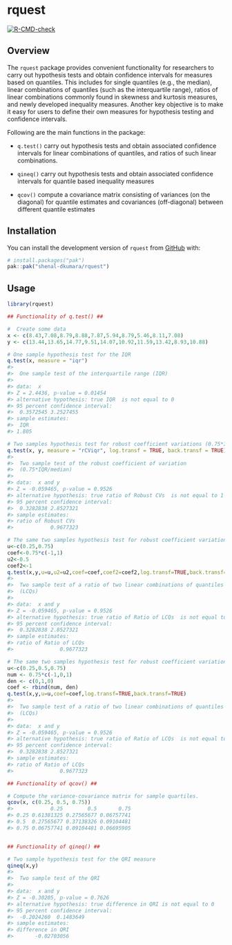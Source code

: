 
<!-- README.md is generated from README.Rmd. Please edit that file -->

# rquest

<!-- badges: start -->

[![R-CMD-check](https://github.com/shenal-dkumara/rquest/actions/workflows/R-CMD-check.yaml/badge.svg)](https://github.com/shenal-dkumara/rquest/actions/workflows/R-CMD-check.yaml)
<!-- badges: end -->

## Overview

The `rquest` package provides convenient functionality for researchers
to carry out hypothesis tests and obtain confidence intervals for
measures based on quantiles. This includes for single quantiles (e.g.,
the median), linear combinations of quantiles (such as the interquartile
range), ratios of linear combinations commonly found in skewness and
kurtosis measures, and newly developed inequality measures. Another key
objective is to make it easy for users to define their own measures for
hypothesis testing and confidence intervals.

Following are the main functions in the package:

- `q.test()` carry out hypothesis tests and obtain associated confidence
  intervals for linear combinations of quantiles, and ratios of such
  linear combinations.

- `qineq()` carry out hypothesis tests and obtain associated confidence
  intervals for quantile based inequality measures

- `qcov()` compute a covariance matrix consisting of variances (on the
  diagonal) for quantile estimates and covariances (off-diagonal)
  between different quantile estimates

## Installation

You can install the development version of `rquest` from
[GitHub](https://github.com/) with:

``` r
# install.packages("pak")
pak::pak("shenal-dkumara/rquest")
```

## Usage

``` r
library(rquest)

## Functionality of q.test() ##

#  Create some data
x <- c(8.43,7.08,8.79,8.88,7.87,5.94,8.79,5.46,8.11,7.08)
y <- c(13.44,13.65,14.77,9.51,14.07,10.92,11.59,13.42,8.93,10.88)

# One sample hypothesis test for the IQR
q.test(x, measure = "iqr")
#> 
#>  One sample test of the interquartile range (IQR)
#> 
#> data:  x
#> Z = 2.4436, p-value = 0.01454
#> alternative hypothesis: true IQR  is not equal to 0
#> 95 percent confidence interval:
#>  0.3572545 3.2527455
#> sample estimates:
#>  IQR  
#> 1.805

# Two samples hypothesis test for robust coefficient variations (0.75*IQR/median) with log transformation and back-transformation to the ratio scale,.
q.test(x, y, measure = "rCViqr", log.transf = TRUE, back.transf = TRUE)
#> 
#>  Two sample test of the robust coefficient of variation
#>  (0.75*IQR/median)
#> 
#> data:  x and y
#> Z = -0.059465, p-value = 0.9526
#> alternative hypothesis: true ratio of Robust CVs  is not equal to 1
#> 95 percent confidence interval:
#>  0.3282838 2.8527321
#> sample estimates:
#> ratio of Robust CVs  
#>            0.9677323

# The same two samples hypothesis test for robust coefficient variations (0.75*IQR/median) by using 'u',''u2','coef' and 'coef2' arguments.
u<-c(0.25,0.75)
coef<-0.75*c(-1,1)
u2<-0.5
coef2<-1
q.test(x,y,u=u,u2=u2,coef=coef,coef2=coef2,log.transf=TRUE,back.transf=TRUE)
#> 
#>  Two sample test of a ratio of two linear combinations of quantiles
#>  (LCQs)
#> 
#> data:  x and y
#> Z = -0.059465, p-value = 0.9526
#> alternative hypothesis: true ratio of Ratio of LCQs  is not equal to 1
#> 95 percent confidence interval:
#>  0.3282838 2.8527321
#> sample estimates:
#> ratio of Ratio of LCQs  
#>               0.9677323

# The same two samples hypothesis test for robust coefficient variations (0.75*IQR/median) by using only 'u' and 'coef' arguments.
u<-c(0.25,0.5,0.75)
num <- 0.75*c(-1,0,1)
den <- c(0,1,0)
coef <- rbind(num, den)
q.test(x,y,u=u,coef=coef,log.transf=TRUE,back.transf=TRUE)
#> 
#>  Two sample test of a ratio of two linear combinations of quantiles
#>  (LCQs)
#> 
#> data:  x and y
#> Z = -0.059465, p-value = 0.9526
#> alternative hypothesis: true ratio of Ratio of LCQs  is not equal to 1
#> 95 percent confidence interval:
#>  0.3282838 2.8527321
#> sample estimates:
#> ratio of Ratio of LCQs  
#>               0.9677323

## Functionality of qcov() ##

# Compute the variance-covariance matrix for sample quartiles.
qcov(x, c(0.25, 0.5, 0.75))
#>            0.25        0.5       0.75
#> 0.25 0.61381325 0.27565677 0.06757741
#> 0.5  0.27565677 0.37138326 0.09104481
#> 0.75 0.06757741 0.09104481 0.06695905


## Functionality of qineq() ##

# Two sample hypothesis test for the QRI measure
qineq(x,y)
#> 
#>  Two sample test of the QRI
#> 
#> data:  x and y
#> Z = -0.30205, p-value = 0.7626
#> alternative hypothesis: true difference in QRI is not equal to 0
#> 95 percent confidence interval:
#>  -0.2024260  0.1483649
#> sample estimates:
#> difference in QRI 
#>       -0.02703056
```
